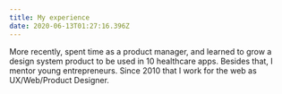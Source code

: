```yaml
---
title: My experience
date: 2020-06-13T01:27:16.396Z
---
```

More recently, spent time as a product manager, and learned to grow a design system product to be used in 10 healthcare apps. Besides that, I mentor young entrepreneurs. Since 2010 that I work for the web as UX/Web/Product Designer.